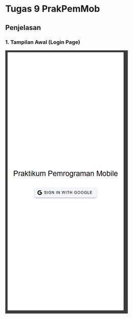 # Tugas 9 PrakPemMob

## Penjelasan

### 1. Tampilan Awal (Login Page)

<img src="public/login.png">
